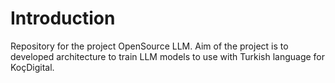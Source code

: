 # Introduction 
Repository for the project OpenSource LLM. Aim of the project is to developed architecture to train LLM models to use with Turkish language for KoçDigital. 

